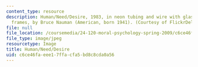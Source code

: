 ```yaml
---
content_type: resource
description: Human/Need/Desire, 1983, in neon tubing and wire with glass tubing suspension
  frames, by Bruce Nauman (American, born 1941). (Courtesy of FlickrDelusions on Flickr.)
file: null
file_location: /coursemedia/24-120-moral-psychology-spring-2009/c6ce46faeee17ffacfa5bd8c8cda0a56_24-120s09.jpg
file_type: image/jpeg
resourcetype: Image
title: Human/Need/Desire
uid: c6ce46fa-eee1-7ffa-cfa5-bd8c8cda0a56
---
```


